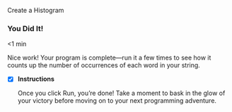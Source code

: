 Create a Histogram

### You Did It!

<1 min

Nice work! Your program is complete—run it a few times to see how it counts up the number of occurrences of each word in your string.

- [x] **Instructions**

	Once you click Run, you’re done! Take a moment to bask in the glow of your victory before moving on to your next programming adventure.